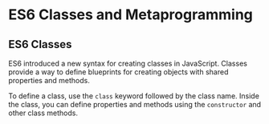 # ES6 Classes and Metaprogramming

## ES6 Classes

ES6 introduced a new syntax for creating classes in JavaScript. Classes provide a way to define blueprints for creating objects with shared properties and methods.

To define a class, use the `class` keyword followed by the class name. Inside the class, you can define properties and methods using the `constructor` and other class methods.
